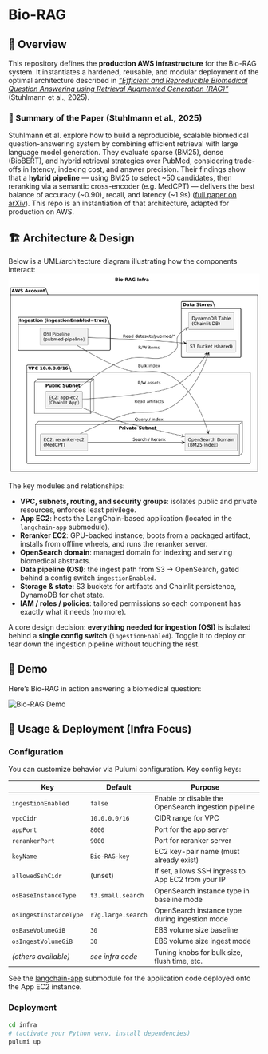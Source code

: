 # Bio-RAG

## 📘 Overview

This repository defines the **production AWS infrastructure** for the Bio-RAG system. It instantiates a hardened, reusable, and modular deployment of the optimal architecture described in [_“Efficient and Reproducible Biomedical Question Answering using Retrieval Augmented Generation (RAG)”_](https://arxiv.org/abs/2505.07917) (Stuhlmann et al., 2025).

### 🧠 Summary of the Paper (Stuhlmann et al., 2025)

Stuhlmann et al. explore how to build a reproducible, scalable biomedical question-answering system by combining efficient retrieval with large language model generation. They evaluate sparse (BM25), dense (BioBERT), and hybrid retrieval strategies over PubMed, considering trade-offs in latency, indexing cost, and answer precision. Their findings show that a **hybrid pipeline** — using BM25 to select ~50 candidates, then reranking via a semantic cross-encoder (e.g. MedCPT) — delivers the best balance of accuracy (~0.90), recall, and latency (~1.9s) ([full paper on arXiv](https://arxiv.org/abs/2505.07917)).
This repo is an instantiation of that architecture, adapted for production on AWS.

## 🏗 Architecture & Design

Below is a UML/architecture diagram illustrating how the components interact:  
![Bio-RAG Architecture](./docs/infra.png)

The key modules and relationships:

- **VPC, subnets, routing, and security groups**: isolates public and private resources, enforces least privilege.
- **App EC2**: hosts the LangChain-based application (located in the `langchain-app` submodule).
- **Reranker EC2**: GPU-backed instance; boots from a packaged artifact, installs from offline wheels, and runs the reranker server.
- **OpenSearch domain**: managed domain for indexing and serving biomedical abstracts.
- **Data pipeline (OSI)**: the ingest path from S3 → OpenSearch, gated behind a config switch `ingestionEnabled`.
- **Storage & state**: S3 buckets for artifacts and Chainlit persistence, DynamoDB for chat state.
- **IAM / roles / policies**: tailored permissions so each component has exactly what it needs (no more).

A core design decision: **everything needed for ingestion (OSI)** is isolated behind a **single config switch** (`ingestionEnabled`). Toggle it to deploy or tear down the ingestion pipeline without touching the rest.

## 🎥 Demo

Here’s Bio-RAG in action answering a biomedical question:

![Bio-RAG Demo](./docs/demo.gif)

## 🔧 Usage & Deployment (Infra Focus)

### Configuration

You can customize behavior via Pulumi configuration. Key config keys:

| Key                    | Default            | Purpose                                             |
| ---------------------- | ------------------ | --------------------------------------------------- |
| `ingestionEnabled`     | `false`            | Enable or disable the OpenSearch ingestion pipeline |
| `vpcCidr`              | `10.0.0.0/16`      | CIDR range for VPC                                  |
| `appPort`              | `8000`             | Port for the app server                             |
| `rerankerPort`         | `9000`             | Port for reranker server                            |
| `keyName`              | `Bio-RAG-key`      | EC2 key-pair name (must already exist)              |
| `allowedSshCidr`       | (unset)            | If set, allows SSH ingress to App EC2 from your IP  |
| `osBaseInstanceType`   | `t3.small.search`  | OpenSearch instance type in baseline mode           |
| `osIngestInstanceType` | `r7g.large.search` | OpenSearch instance type during ingestion mode      |
| `osBaseVolumeGiB`      | `30`               | EBS volume size baseline                            |
| `osIngestVolumeGiB`    | `30`               | EBS volume size ingest mode                         |
| _(others available)_   | _see infra code_   | Tuning knobs for bulk size, flush time, etc.        |

See the [langchain-app](./langchain-app) submodule for the application code deployed onto the App EC2 instance.

### Deployment

```bash
cd infra
# (activate your Python venv, install dependencies)
pulumi up
```
